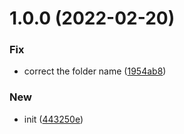 # 1.0.0 (2022-02-20)


### Fix

* correct the folder name ([1954ab8](https://github.com/rafalkrol-xyz/tf-aws-iam-user/commit/1954ab8b4f33e80204c8d277f4c9bd79656104be))

### New

* init ([443250e](https://github.com/rafalkrol-xyz/tf-aws-iam-user/commit/443250ed98808ee4aed7c8320439b5b31f685908))
